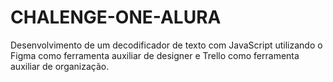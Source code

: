 # CHALENGE-ONE-ALURA
Desenvolvimento de um decodificador de texto com JavaScript utilizando o Figma como ferramenta auxiliar de designer e Trello como ferramenta auxiliar de organização.
